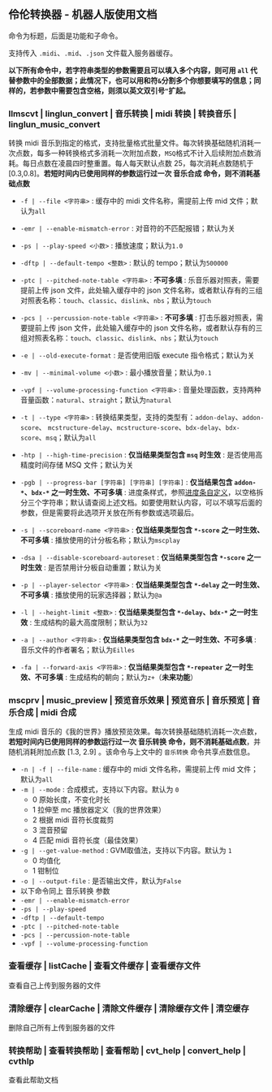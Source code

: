 ## 伶伦转换器 - 机器人版使用文档

命令为标题，后面是功能和子命令。

支持传入 `.midi`、`.mid`、`.json` 文件载入服务器缓存。

<!-- 若子命令为参数项，后面需要参数。

若子命令为开关项，后面无需参数。 -->

**以下所有命令中，若字符串类型的参数需要且可以填入多个内容，则可用 `all` 代替参数中的全部数据；此情况下，也可以用和符`&`分割多个你想要填写的信息；同样的，若参数中需要包含空格，则须以英文双引号`"`扩起。**

### llmscvt | linglun_convert | 音乐转换 | midi 转换 | 转换音乐 | linglun_music_convert

转换 midi 音乐到指定的格式，支持批量格式批量文件。每次转换基础随机消耗一次点数，每多一种转换格式多消耗一次附加点数，`MSQ`格式不计入后续附加点数消耗。每日点数在凌晨四时整重置。每人每天默认点数 25，每次消耗点数随机于 [0.3,0.8]。**若短时间内已使用同样的参数运行过一次 音乐合成 命令，则不消耗基础点数**

- `-f | --file <字符串>` : 缓存中的 midi 文件名称，需提前上传 mid 文件；默认为`all`

- `-emr | --enable-mismatch-error` : 对音符的不匹配报错；默认为关

- `-ps | --play-speed <小数>` : 播放速度；默认为`1.0`

- `-dftp | --default-tempo <整数>` : 默认的 tempo；默认为`500000`

- `-ptc | --pitched-note-table <字符串>` : **不可多填** : 乐音乐器对照表，需要提前上传 json 文件，此处输入缓存中的 json 文件名称，或者默认存有的三组对照表名称：`touch`、`classic`、`dislink`、`nbs`；默认为`touch`

- `-pcs | --percussion-note-table <字符串>` : **不可多填** : 打击乐器对照表，需要提前上传 json 文件，此处输入缓存中的 json 文件名称，或者默认存有的三组对照表名称：`touch`、`classic`、`dislink`、`nbs`；默认为`touch`

- `-e | --old-execute-format` : 是否使用旧版 execute 指令格式；默认为关

- `-mv | --minimal-volume <小数>` : 最小播放音量；默认为`0.1`

- `-vpf | --volume-processing-function <字符串>` : 音量处理函数，支持两种音量函数：`natural`、`straight`；默认为`natural`

- `-t | --type <字符串>` : 转换结果类型，支持的类型有：`addon-delay`、`addon-score`、 `mcstructure-delay`、`mcstructure-score`、`bdx-delay`、`bdx-score`、`msq`；默认为`all`

- `-htp | --high-time-precision` : **仅当结果类型包含 `msq` 时生效** : 是否使用高精度时间存储 MSQ 文件；默认为关

- `-pgb | --progress-bar [字符串] [字符串] [字符串]` : **仅当结果包含 `addon-*`、`bdx-*` 之一时生效、不可多填** : 进度条样式，参照[进度条自定义](https://gitee.com/TriM-Organization/Musicreater/blob/master/docs/%E5%BA%93%E7%9A%84%E7%94%9F%E6%88%90%E4%B8%8E%E5%8A%9F%E8%83%BD%E6%96%87%E6%A1%A3.md#%E8%BF%9B%E5%BA%A6%E6%9D%A1%E8%87%AA%E5%AE%9A%E4%B9%89)，以空格拆分三个字符串；默认请查阅上述文档。如要使用默认内容，可以不填写后面的参数，但是需要将此选项开关放在所有参数或选项最后。

- `-s | --scoreboard-name <字符串>` : **仅当结果类型包含 `*-score` 之一时生效、不可多填** : 播放使用的计分板名称；默认为`mscplay`

- `-dsa | --disable-scoreboard-autoreset` : **仅当结果类型包含 `*-score` 之一时生效** : 是否禁用计分板自动重置；默认为关

- `-p | --player-selector <字符串>` : **仅当结果类型包含 `*-delay` 之一时生效、不可多填** : 播放使用的玩家选择器；默认为`@a`

- `-l | --height-limit <整数>` : **仅当结果类型包含 `*-delay`、`bdx-*` 之一时生效** : 生成结构的最大高度限制；默认为`32`

- `-a | --author <字符串>` : **仅当结果类型包含 `bdx-*` 之一时生效、不可多填** : 音乐文件的作者署名；默认为`Eilles`

- `-fa | --forward-axis <字符串>` : **仅当结果类型包含 `*-repeater` 之一时生效、不可多填** : 生成结构的朝向；默认为`z+`（**未来功能**）

### mscprv | music_preview | 预览音乐效果 | 预览音乐 | 音乐预览 | 音乐合成 | midi 合成

生成 midi 音乐的《我的世界》播放预览效果。每次转换基础随机消耗一次点数，**若短时间内已使用同样的参数运行过一次 音乐转换 命令，则不消耗基础点数**，并随机消耗附加点数 [1.3, 2.9] 。该命令与上文中的 `音乐转换` 命令共享点数信息。

- `-n | -f | --file-name` : 缓存中的 midi 文件名称，需提前上传 mid 文件；默认为`all`
- `-m | --mode` : 合成模式，支持以下内容。默认为 `0`
  - 0 原始长度，不变化时长
  - 1 拉伸至 mc 播放器定义（我的世界效果）
  - 2 根据 midi 音符长度裁剪
  - 3 混音预留
  - 4 匹配 midi 音符长度（最佳效果）
- `-g | --get-value-method` : GVM取值法，支持以下内容。默认为 `1`
  - 0 均值化
  - 1 钳制位
- `-o | --output-file` : 是否输出文件，默认为`False`
- 以下命令同上 音乐转换 参数
- `-emr | --enable-mismatch-error`
- `-ps | --play-speed`
- `-dftp | --default-tempo`
- `-ptc | --pitched-note-table`
- `-pcs | --percussion-note-table`
- `-vpf | --volume-processing-function`

### 查看缓存 | listCache | 查看文件缓存 | 查看缓存文件

查看自己上传到服务器的文件

### 清除缓存 | clearCache | 清除文件缓存 | 清除缓存文件 | 清空缓存

删除自己所有上传到服务器的文件

### 转换帮助 | 查看转换帮助 | 查看帮助 | cvt_help | convert_help | cvthlp

查看此帮助文档
